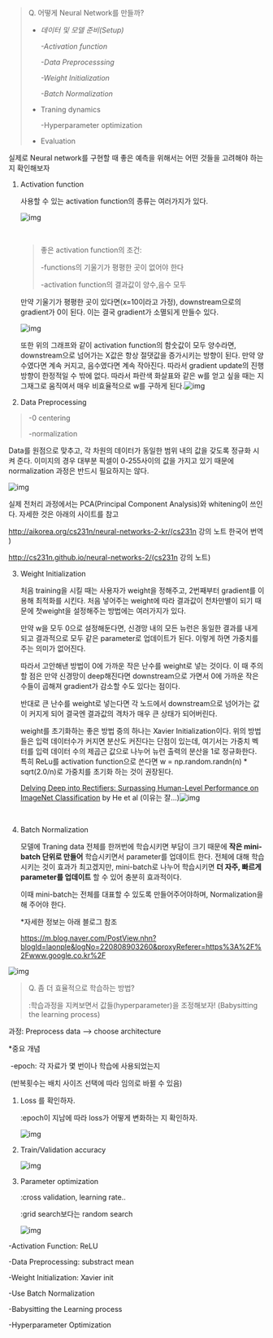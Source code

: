 > Q. 어떻게 Neural Network를 만들까?
>
>  -  *데이터 및 모델 준비(Setup)*
>
>     *-Activation function*
>
>     *-Data Preprocesssing*
>
>     *-Weight Initialization*
>
>     *-Batch Normalization*
>
>  -  Traning dynamics
>
>     -Hyperparameter optimization
>
>  -  Evaluation

실제로 Neural network를 구현할 때 좋은 예측을 위해서는 어떤 것들을 고려해야 하는 지 확인해보자

1. Activation function

   사용할 수 있는 activation function의 종류는 여러가지가 있다.

   ![img](https://i.imgur.com/Va9PTK6.png)

   ​

   > 좋은 activation function의 조건:
   >
   > -functions의 기울기가 평평한 곳이 없어야 한다
   >
   > -activation function의 결과값이 양수,음수 모두

   만약 기울기가 평평한 곳이 있다면(x=10이라고 가정), downstream으로의 gradient가 0이 된다. 이는 결국 gradient가 소멸되게 만들수 있다.

   ![img](https://i.imgur.com/cw2B3x7.png)

   또한 위의 그래프와 같이 activation function의 함숫값이 모두 양수라면, downstream으로 넘어가는 X값은 항상 절댓값을 증가시키는 방향이 된다. 만약 양수였다면 계속 커지고, 음수였다면 계속 작아진다. 따라서 gradient update의 진행 방향이 한정적일 수 밖에 없다. 따라서 파란색 화살표와 같은 w를 얻고 싶을 때는 지그재그로 움직여서 매우 비효율적으로 w를 구하게 된다.![img](https://i.imgur.com/4WaWeYr.png)

2.  Data Preprocessing

   > -0 centering
   >
   > -normalization

   Data를 원점으로 맞추고, 각 차원의 데이터가 동일한 범위 내의 값을 갖도록 정규화 시켜 준다. 이미지의 경우 대부분 픽셀이 0-255사이의 값을 가지고 있기 때문에 normalization 과정은 반드시 필요하지는 않다.

   ![img](https://i.imgur.com/Fz2omJW.jpg)

   실제 전처리 과정에서는 PCA(Principal Component Analysis)와 whitening이 쓰인다. 자세한 것은 아래의 사이트를 참고

   http://aikorea.org/cs231n/neural-networks-2-kr/(cs231n 강의 노트 한국어 번역 )

   http://cs231n.github.io/neural-networks-2/(cs231n 강의 노트)

3. Weight Initialization

   처음 training을 시킬 때는 사용자가 weight을 정해주고, 2번째부터 gradient를 이용해 최적화를 시킨다. 처음 넣어주는 weight에 따라 결과값이 천차만별이 되기 때문에 첫weight을 설정해주는 방법에는 여러가지가 있다. 

   만약 w을 모두 0으로 설정해둔다면, 신경망 내의 모든 뉴런은 동일한 결과를 내게 되고 결과적으로 모두 같은 parameter로 업데이트가 된다. 이렇게 하면 가중치를 주는 의미가 없어진다.

   따라서 고안해낸 방법이 0에 가까운 작은 난수를 weight로 넣는 것이다. 이 때 주의할 점은 만약 신경망이 deep해진다면 downstream으로 가면서 0에 가까운 작은 수들이 곱해져 gradient가 감소할 수도 있다는 점이다.

   반대로 큰 난수를 weight로 넣는다면 각 노드에서 downstream으로 넘어가는 값이 커지게 되어 결국엔 결과값의 격차가 매우 큰 상태가 되어버린다.

   weight를 초기화하는 좋은 방법 중의 하나는 Xavier Initialization이다.  위의 방법들은 입력 데이터수가 커지면 분산도 커진다는 단점이 있는데, 여기서는 가중치 벡터를 입력 데이터 수의 제곱근 값으로 나누어 뉴런 출력의 분산을 1로 정규화한다. 특히 ReLu를 activation function으로 쓴다면 w = np.random.randn(n) * sqrt(2.0/n)로 가중치를 초기화 하는 것이 권장된다. 

    [Delving Deep into Rectifiers: Surpassing Human-Level Performance on ImageNet Classification](http://arxiv-web3.library.cornell.edu/abs/1502.01852) by He et al (이유는 잘...)![img](https://i.imgur.com/0unx4T9.jpg)

   ​

4. Batch Normalization

   모델에 Traning data 전체를 한꺼번에 학습시키면 부담이 크기 때문에 **작은 mini-batch 단위로 만들어** 학습시키면서 parameter를 업데이트 한다. 전체에 대해 학습 시키는 것이 효과가 최고겠지만, mini-batch로 나누어 학습시키면 **더 자주, 빠르게 parameter를 업데이트** 할 수 있어 충분히 효과적이다.

   이때 mini-batch는 전체를 대표할 수 있도록 만들어주어야하며, Normalization을 해 주어야 한다.

   *자세한 정보는 아래 블로그 참조

   https://m.blog.naver.com/PostView.nhn?blogId=laonple&logNo=220808903260&proxyReferer=https%3A%2F%2Fwww.google.co.kr%2F

![img](https://i.imgur.com/uL8EedM.png)

> Q. 좀 더 효율적으로 학습하는 방법?
>
> :학습과정을 지켜보면서 값들(hyperparameter)을 조정해보자! (Babysitting the learning process)

과정: Preprocess data --> choose architecture

*중요 개념

​	-epoch: 각 자료가 몇 번이나 학습에 사용되었는지

​	(반복횟수는 배치 사이즈 선택에 따라 임의로 바뀔 수 있음)

 

1. Loss 를 확인하자.

   :epoch이 지남에 따라 loss가 어떻게 변화하는 지 확인하자.

   ![img](https://i.imgur.com/7FMdF55.jpg)

2. Train/Validation accuracy

   ![img](https://i.imgur.com/SEeRITV.jpg)

3. Parameter optimization

   :cross validation, learning rate..

   :grid search보다는 random search

   ![img](https://i.imgur.com/ZjenkBT.png)

<Recommendation>

-Activation Function: ReLU

-Data Preprocessing: substract mean

-Weight Initialization: Xavier init

-Use Batch Normalization

-Babysitting the Learning process

-Hyperparameter Optimization

